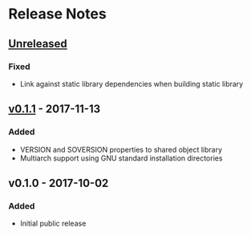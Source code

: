 # Release Notes

## [Unreleased]
### Fixed
 * Link against static library dependencies when building static library


## [v0.1.1] - 2017-11-13
### Added
 * VERSION and SOVERSION properties to shared object library
 * Multiarch support using GNU standard installation directories


## v0.1.0 - 2017-10-02
### Added
 * Initial public release


[Unreleased]: https://github.com/libheartbeats/heartbeats-simple-classic/compare/v0.1.1...HEAD
[v0.1.1]: https://github.com/libheartbeats/heartbeats-simple-classic/compare/v0.1.0...v0.1.1
